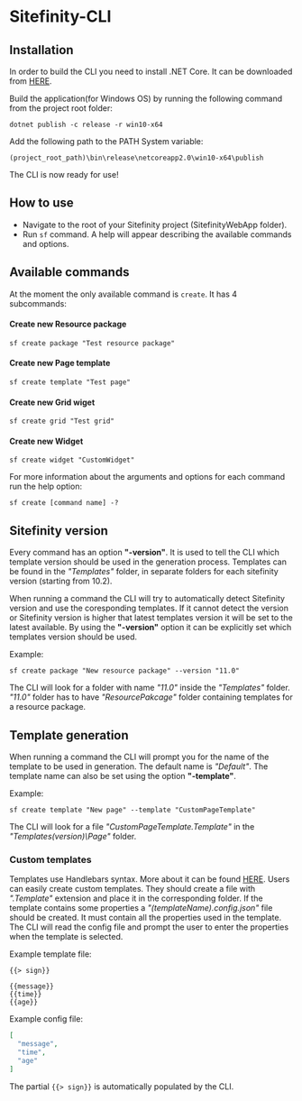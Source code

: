 # Sitefinity-CLI

## Installation

In order to build the CLI you need to install .NET Core. It can be downloaded from [HERE](https://www.microsoft.com/net/download/windows).

Build the application(for Windows OS) by running the following command from the project root folder:
```batch
dotnet publish -c release -r win10-x64
```
Add the following path to the PATH System variable:
```
(project_root_path)\bin\release\netcoreapp2.0\win10-x64\publish
```
The CLI is now ready for use!

## How to use

* Navigate to the root of your Sitefinity project (SitefinityWebApp folder).
* Run ```sf``` command. A help will appear describing the available commands and options.

## Available commands

At the moment the only available command is ```create```. It has 4 subcommands:

#### Create new Resource package

```
sf create package "Test resource package"
```

#### Create new Page template

```
sf create template "Test page"
```

#### Create new Grid wiget

```
sf create grid "Test grid"
```

#### Create new Widget

```
sf create widget "CustomWidget"
```

For more information about the arguments and options for each command run the help option:
```
sf create [command name] -?
```

## Sitefinity version
Every command has an option **"-version"**. It is used to tell the CLI which template version should be used in the generation process. Templates can be found in the _"Templates"_ folder, in separate folders for each sitefinity version (starting from 10.2). 

When running a command the CLI will try to automatically detect Sitefinity version and use the coresponding templates. If it cannot detect the version or Sitefinity version is higher that latest templates version it will be set to the latest available. By using the **"-version"** option it can be explicitly set which templates version should be used.

Example:
```
sf create package "New resource package" --version "11.0"
```
The CLI will look for a folder with name _"11.0"_ inside the _"Templates"_ folder. _"11.0"_ folder has to have _"ResourcePakcage"_ folder containing templates for a resource package. 

## Template generation

When running a command the CLI will prompt you for the name of the template to be used in generation. The default name is _"Default"_. The template name can also be set using the option **"-template"**.

Example:
```
sf create template "New page" --template "CustomPageTemplate"
```
The CLI will look for a file _"CustomPageTemplate.Template"_ in the _"Templates\(version)\Page"_ folder. 

### Custom templates

Templates use Handlebars syntax. More about it can be found [HERE](https://github.com/rexm/Handlebars.Net).
Users can easily create custom templates. They should create a file with _".Template"_ extension and place it in the corresponding folder. If the template contains some properties a _"(templateName).config.json"_ file should be created. It must contain all the properties used in the template. The CLI will read the config file and prompt the user to enter the properties when the template is selected.

Example template file:
```
{{> sign}}

{{message}}
{{time}}
{{age}}
```
Example config file:
```json
[
  "message",
  "time",
  "age"
]
```
The partial ```{{> sign}}``` is automatically populated by the CLI.
